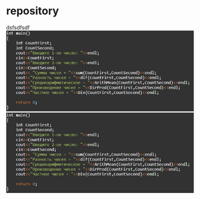 # repository
dsfsdfsdf
![ссылка](https://github.com/Tiptev/repository/raw/master/image/image.png)
![Иллюстрация к проекту](image/image.png)
